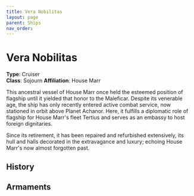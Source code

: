 ```yaml
---
title: Vera Nobilitas
layout: page
parent: Ships
nav_order: 
---
```


# Vera Nobilitas
**Type**: Cruiser  
**Class**: Sojourn 
**Affiliation**: House Marr  

This ancestral vessel of House Marr once held the esteemed position of flagship until it yielded that honor to the Maleficar. Despite its venerable age, the ship has only recently entered active combat service, now stationed in orbit above Planet Achanor. Here, it fulfills a diplomatic role of flagship for House Marr's fleet Tertius and serves as an embassy to host foreign dignitaries.

Since its retirement, it has been repaired and refurbished extensively, its hull and halls decorated in the extravagance and luxury; echoing House Marr's now almost forgotten past.

## History


## Armaments

